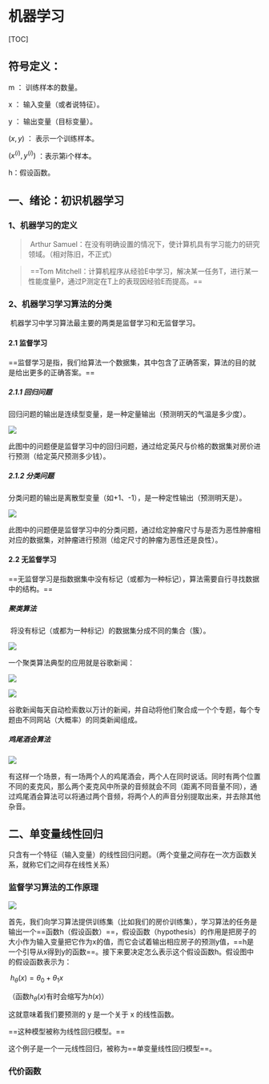 # 									机器学习



[TOC]





## 符号定义：

m ： 训练样本的数量。

x ： 输入变量（或者说特征）。

y ： 输出变量（目标变量）。

$(x,y)$ ： 表示一个训练样本。

$(x^{(i)},y^{(i)})$ ：表示第i个样本。

h：假设函数。




## 一、绪论：初识机器学习



### 	1、机器学习的定义

> ​	Arthur Samuel：在没有明确设置的情况下，使计算机具有学习能力的研究领域。（相对陈旧，不正式）

>   ​	==Tom Mitchell：计算机程序从经验E中学习，解决某一任务T，进行某一性能度量P，通过P测定在T上的表现因经验E而提高。==
>
>   

### 2、机器学习学习算法的分类

​			机器学习中学习算法最主要的两类是监督学习和无监督学习。



#### 		2.1 监督学习

​		==监督学习是指，我们给算法一个数据集，其中包含了正确答案，算法的目的就是给出更多的正确答案。==

##### 2.1.1 回归问题

回归问题的输出是连续型变量，是一种定量输出（预测明天的气温是多少度）。

![](D:\Study\机器学习\picture\回归学习.png)

此图中的问题便是监督学习中的回归问题，通过给定英尺与价格的数据集对房价进行预测（给定英尺预测多少钱）。

##### 2.1.2 分类问题

分类问题的输出是离散型变量（如+1、-1），是一种定性输出（预测明天是）。

![](D:\Study\机器学习\picture\分类学习.png)

此图中的问题便是监督学习中的分类问题，通过给定肿瘤尺寸与是否为恶性肿瘤相对应的数据集，对肿瘤进行预测（给定尺寸的肿瘤为恶性还是良性）。



#### 2.2 无监督学习

​	==无监督学习是指数据集中没有标记（或都为一种标记），算法需要自行寻找数据中的结构。==

##### 聚类算法

​	将没有标记（或都为一种标记）的数据集分成不同的集合（簇）。

![](D:\Study\机器学习\picture\聚类算法.png)



一个聚类算法典型的应用就是谷歌新闻：

![](D:\Study\机器学习\picture\谷歌新闻（聚类应用）.png)

![](D:\Study\机器学习\picture\谷歌新闻2.png)

谷歌新闻每天自动检索数以万计的新闻，并自动将他们聚合成一个个专题，每个专题由不同网站（大概率）的同类新闻组成。

##### 鸡尾酒会算法

![](D:\Study\机器学习\picture\鸡尾酒会算法.png)

有这样一个场景，有一场两个人的鸡尾酒会，两个人在同时说话。同时有两个位置不同的麦克风，那么两个麦克风中所录的音频就会不同（距离不同音量不同），通过鸡尾酒会算法可以将通过两个音频，将两个人的声音分别提取出来，并去除其他杂音。



## 二、单变量线性回归

只含有一个特征（输入变量）的线性回归问题。（两个变量之间存在一次方函数关系，就称它们之间存在线性关系）



### 监督学习算法的工作原理

![](D:\Study\机器学习\picture\单变量线性回归模型.png)

首先，我们向学习算法提供训练集（比如我们的房价训练集），学习算法的任务是输出一个==函数h（假设函数）==，假设函数（hypothesis）的作用是把房子的大小作为输入变量把它作为x的值，而它会试着输出相应房子的预测y值，==h是一个引导从x得到y的函数==。接下来要决定怎么表示这个假设函数h。假设图中的假设函数表示为：

​                                                              $h_{\theta}(x) = \theta_0 + \theta_1x$ 

（函数$h_{\theta}(x)$有时会缩写为$h(x)$）

这就意味着我们要预测的 y 是一个关于 x 的线性函数。

==这种模型被称为线性回归模型。==

这个例子是一个一元线性回归，被称为==单变量线性回归模型==。



### 代价函数


